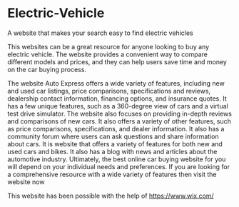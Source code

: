 # Electric-Vehicle
A website that makes your search easy to find electric vehicles

This websites can be a great resource for anyone looking to buy any electric vehicle. The website provides a convenient way to compare different models and prices, and they can help users save time and money on the car buying process.

The website Auto Express offers a wide variety of features, including new and used car listings, price comparisons, specifications and reviews, dealership contact information, financing options, and insurance quotes. 
It  has a few unique features, such as a 360-degree view of cars and a virtual test drive simulator.
The website also focuses on providing in-depth reviews and comparisons of new cars. It also offers a variety of other features, such as price comparisons, specifications, and dealer information.
It also has a community forum where users can ask questions and share information about cars.
It is website that offers a variety of features for both new and used cars and bikes. It also has a blog with news and articles about the automotive industry.
Ultimately, the best online car buying website for you will depend on your individual needs and preferences. If you are looking for a comprehensive resource with a wide variety of features then visit the website now


This website has been possible with the help of https://www.wix.com/
